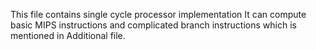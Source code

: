 This file contains single cycle processor implementation
It can compute basic MIPS instructions and complicated branch instructions which is mentioned in Additional file.
